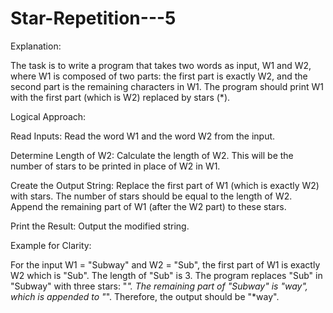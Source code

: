 # Star-Repetition---5

Explanation:

The task is to write a program that takes two words as input, W1 and W2, where W1 is composed of two parts: the first part is exactly W2, and the second part is the remaining characters in W1. The program should print W1 with the first part (which is W2) replaced by stars (*).

Logical Approach:

Read Inputs:
Read the word W1 and the word W2 from the input.

Determine Length of W2:
Calculate the length of W2. This will be the number of stars to be printed in place of W2 in W1.

Create the Output String:
Replace the first part of W1 (which is exactly W2) with stars. The number of stars should be equal to the length of W2.
Append the remaining part of W1 (after the W2 part) to these stars.

Print the Result:
Output the modified string.

Example for Clarity:

For the input W1 = "Subway" and W2 = "Sub", the first part of W1 is exactly W2 which is "Sub". The length of "Sub" is 3.
The program replaces "Sub" in "Subway" with three stars: "*".
The remaining part of "Subway" is "way", which is appended to "*".
Therefore, the output should be "*way".
